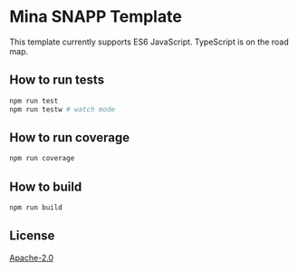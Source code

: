 # Mina SNAPP Template

This template currently supports ES6 JavaScript. TypeScript is on the road map.

## How to run tests

```sh
npm run test
npm run testw # watch mode
```

## How to run coverage

```sh
npm run coverage
```

## How to build

```sh
npm run build
```

## License

[Apache-2.0](LICENSE)
